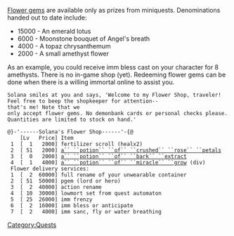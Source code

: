 [Flower gems](Flower_gems "wikilink") are available only as prizes from
miniquests. Denominations handed out to date include:

-   15000 - An emerald lotus
-   6000 - Moonstone bouquet of Angel's breath
-   4000 - A topaz chrysanthemum
-   2000 - A small amethyst flower

As an example, you could receive imm bless cast on your character for 8
amethysts. There is no in-game shop (yet). Redeeming flower gems can be
done when there is a willing immortal online to assist you.

`Solana smiles at you and says, 'Welcome to my Flower Shop, traveler!`  
`Feel free to beep the shopkeeper for attention--that's me! Note that we`  
`only accept flower gems. No demonbank cards or personal checks please.`  
`Quantities are limited to stock on hand.'`

`@}-'------Solana's Flower Shop------'-{@`  
`    [Lv   Price] Item`  
` 1  [  1   2000] fertilizer scroll (healx2)`  
` 2  [ 51   2000] `[`a`` ``potion`` ``of`` ``crushed`` ``rose`` ``petals`](Potion_Of_Crushed_Rose_Petals "wikilink")  
` 3  [  0   2000] `[`a`` ``potion`` ``of`` ``bark`` ``extract`](a_potion_of_bark_extract "wikilink")  
` 4  [  1   4000] `[`a`` ``potion`` ``of`` ``miracle`` ``grow`](a_potion_of_miracle_grow "wikilink")` (div)`  
` Flower delivery services:`  
` 1  [  2  60000] full rename of your unwearable container`  
` 2  [ 51  50000] pgem (lord or hero)`  
` 3  [  2  40000] action rename`  
` 4  [ 10  30000] lowmort set from quest automaton`  
` 5  [ 25  26000] imm frenzy`  
` 6  [  2  16000] imm bless or anticipate`  
` 7  [  2   4000] imm sanc, fly or water breathing`

[Category:Quests](Category:Quests "wikilink")
